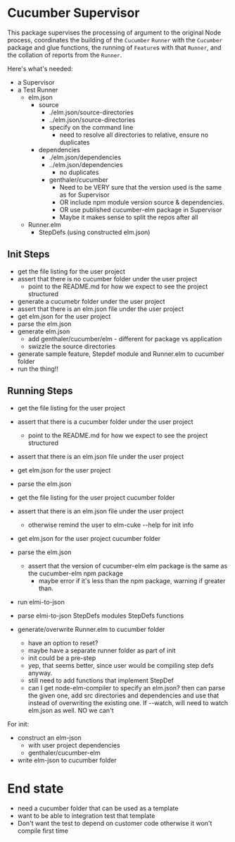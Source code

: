 # Cucumber Supervisor

This package supervises the processing of argument to the original Node process, coordinates the building of the `Cucumber` `Runner` with the `Cucumber` package and glue functions, the running of `Feature`s with that `Runner`, and the collation of reports from the `Runner`.

Here's what's needed:
- a Supervisor
- a Test Runner
    - elm.json
        - source
            - ./elm.json/source-directories
            - ../elm.json/source-directories
            - specify on the command line
                - need to resolve all directories to relative, ensure no duplicates
        - dependencies
            - ./elm.json/dependencies
            - ../elm.json/dependencies
                - no duplicates
            - genthaler/cucumber
                - Need to be VERY sure that the version used is the same as for Supervisor
                - OR include npm module version source & dependencies.
                - OR use published cucumber-elm package in Supervisor
                - Maybe it makes sense to split the repos after all
    - Runner.elm
        - StepDefs (using constructed elm.json)


## Init Steps
- get the file listing for the user project
- assert that there is no cucumber folder under the user project
    - point to the README.md for how we expect to see the project structured
- generate a cucumebr folder under the user project
- assert that there is an elm.json file under the user project
- get elm.json for the user project
- parse the elm.json
- generate elm.json
    - add genthaler/cucumber/elm - different for package vs application
    - swizzle the source directories
- generate sample feature, Stepdef module and Runner.elm to cucumber folder
- run the thing!!

## Running Steps
- get the file listing for the user project
- assert that there is a cucumber folder under the user project
    - point to the README.md for how we expect to see the project structured
- assert that there is an elm.json file under the user project
- get elm.json for the user project
- parse the elm.json
- get the file listing for the user project cucumber folder
- assert that there is an elm.json file under the user project
    - otherwise remind the user to elm-cuke --help for init info
- get elm.json for the user project cucumber folder
- parse the elm.json
    - assert that the version of cucumber-elm elm package is the same as the cucumber-elm npm package
        - maybe error if it's less than the npm package, warning if greater than.
- run elmi-to-json
- parse elmi-to-json 
    StepDefs modules
    StepDefs functions

- generate/overwrite Runner.elm to cucumber folder
    - have an option to reset?
    - maybe have a separate runner folder as part of init
    - init could be a pre-step
    - yep, that seems better, since user would be compiling step defs anyway. 
    - still need to add functions that implement StepDef
    - can I get node-elm-compiler to specify an elm.json? then can parse the given one, add src directories and dependencies and use that instead of overwriting the existing one. If --watch, will need to watch elm.json as well. NO we can't

For init:
- construct an elm-json 
    - with user project dependencies
    - genthaler/cucumber-elm
- write elm-json to cucumber folder



# End state
- need a cucumber folder that can be used as a template
- want to be able to integration test that template
- Don't want the test to depend on customer code otherwise it won't compile first time
